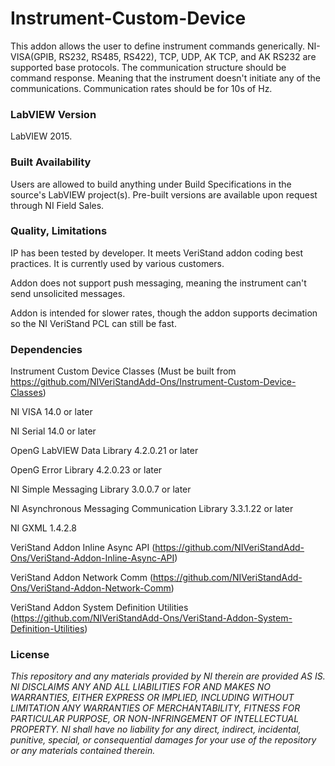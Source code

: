 Instrument-Custom-Device
========================

This addon allows the user to define instrument commands generically.  NI-VISA(GPIB, RS232, RS485, RS422), TCP, UDP, AK TCP, and AK RS232 are supported base protocols. The communication structure should be command response.  Meaning that the instrument doesn't initiate any of the communications.  Communication rates should be for 10s of Hz.

### LabVIEW Version ###

LabVIEW 2015.

### Built Availability ###

Users are allowed to build anything under Build Specifications in the source's LabVIEW project(s).  Pre-built versions are available upon request through NI Field Sales. 

### Quality, Limitations ###

IP has been tested by developer. It meets VeriStand addon coding best practices. It is currently used by various customers.

Addon does not support push messaging, meaning the instrument can't send unsolicited messages.

Addon is intended for slower rates, though the addon supports decimation so the NI VeriStand PCL can still be fast.

### Dependencies ###

Instrument Custom Device Classes (Must be built from https://github.com/NIVeriStandAdd-Ons/Instrument-Custom-Device-Classes)

NI VISA 14.0 or later

NI Serial 14.0 or later

OpenG LabVIEW Data Library 4.2.0.21 or later

OpenG Error Library 4.2.0.23 or later

NI Simple Messaging Library 3.0.0.7 or later

NI Asynchronous Messaging Communication Library 3.3.1.22 or later

NI GXML 1.4.2.8

VeriStand Addon Inline Async API (https://github.com/NIVeriStandAdd-Ons/VeriStand-Addon-Inline-Async-API)

VeriStand Addon Network Comm (https://github.com/NIVeriStandAdd-Ons/VeriStand-Addon-Network-Comm)

VeriStand Addon System Definition Utilities (https://github.com/NIVeriStandAdd-Ons/VeriStand-Addon-System-Definition-Utilities)

### License ###

*This repository and any materials provided by NI therein are provided AS IS. NI DISCLAIMS ANY AND ALL LIABILITIES FOR AND MAKES NO WARRANTIES, EITHER EXPRESS OR IMPLIED, INCLUDING WITHOUT LIMITATION ANY WARRANTIES OF MERCHANTABILITY, FITNESS FOR  PARTICULAR PURPOSE, OR NON-INFRINGEMENT OF INTELLECTUAL PROPERTY. NI shall have no liability for any direct, indirect, incidental, punitive, special, or consequential damages for your use of the repository or any materials contained therein.*
